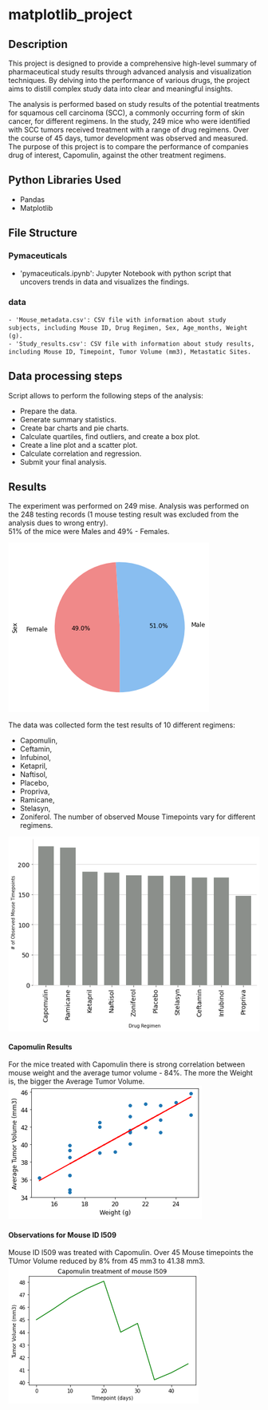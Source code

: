 # matplotlib_project

## Description
This project is designed to provide a comprehensive high-level summary of pharmaceutical study results through advanced analysis and visualization techniques. By delving into the performance of various drugs, the project aims to distill complex study data into clear and meaningful insights. 

The analysis is performed based on study results of the potential treatments for squamous cell carcinoma (SCC), a commonly occurring form of skin cancer, for different regimens. In the study, 249 mice who were identified with SCC tumors received treatment with a range of drug regimens. Over the course of 45 days, tumor development was observed and measured. The purpose of this project is to compare the performance of companies drug of interest, Capomulin, against the other treatment regimens.

## Python Libraries Used
- Pandas
- Matplotlib

## File Structure
### Pymaceuticals
- 'pymaceuticals.ipynb': Jupyter Notebook with python script that uncovers trends in data and visualizes the findings.

### data
    - 'Mouse_metadata.csv': CSV file with information about study subjects, including Mouse ID, Drug Regimen, Sex, Age_months, Weight (g).  
    - 'Study_results.csv': CSV file with information about study results, including Mouse ID, Timepoint, Tumor Volume (mm3), Metastatic Sites.

## Data processing steps
Script allows to perform the following steps of the analysis:

- Prepare the data.
- Generate summary statistics.
- Create bar charts and pie charts.
- Calculate quartiles, find outliers, and create a box plot.
- Create a line plot and a scatter plot.
- Calculate correlation and regression.
- Submit your final analysis.

## Results

The experiment was performed on 249 mise. Analysis was performed on the 248 testing records (1 mouse testing result was excluded from the analysis dues to wrong entry).  
51% of the mice were Males and 49% - Females. 

![Getting Started](Pymaceuticals/graphs/sex_distribution.png)

The data was collected form the test results of 10 different regimens:
- Capomulin,
- Ceftamin,
- Infubinol,
- Ketapril,
- Naftisol,
- Placebo,
- Propriva,
- Ramicane,
- Stelasyn,
- Zoniferol.
The number of observed Mouse Timepoints vary for different regimens.

![Getting Started](Pymaceuticals/graphs/regiments_timepoints.png)

#### Capomulin Results

For the mice treated with Capomulin there is strong correlation between mouse weight and the average tumor volume - 84%.
The more the Weight is, the bigger the Average Tumor Volume. 
![Getting Started](Pymaceuticals/graphs/weight_volume_correl.png)

#### Observations for Mouse ID l509
Mouse ID l509 was treated with Capomulin.
Over 45 Mouse timepoints the TUmor Volume reduced by 8% from 45 mm3 to 41.38 mm3.
![Getting Started](Pymaceuticals/graphs/tumor_trend.png)

